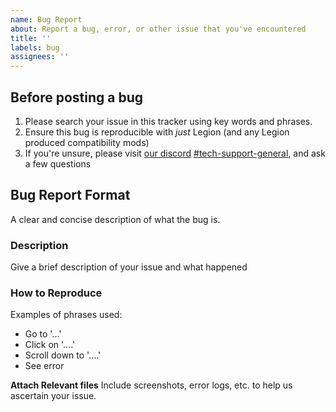 ```yaml
---
name: Bug Report
about: Report a bug, error, or other issue that you've encountered
title: ''
labels: bug
assignees: ''
---
```


## Before posting a bug
1. Please search your issue in this tracker using key words and phrases.
2. Ensure this bug is reproducible with *just* Legion (and any Legion produced compatibility mods)
3. If you're unsure, please visit [our discord](https://discord.com/invite/eWz2xPXdeq) [#tech-support-general](https://discord.com/channels/461042140756180992/795755741553360946), and ask a few questions

## Bug Report Format
A clear and concise description of what the bug is.

### Description
Give a brief description of your issue and what happened

### How to Reproduce
Examples of phrases used:
- Go to '...'
- Click on '....'
- Scroll down to '....'
- See error

**Attach Relevant files**
Include screenshots, error logs, etc. to help us ascertain your issue.
